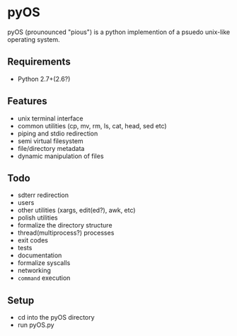 pyOS
====
pyOS (prounounced "pious") is a python implemention of a psuedo unix-like operating system.

Requirements
-------------
- Python 2.7+(2.6?)

Features
--------
- unix terminal interface
- common utilities (cp, mv, rm, ls, cat, head, sed etc)
- piping and stdio redirection
- semi virtual filesystem
- file/directory metadata
- dynamic manipulation of files

Todo
----
- sdterr redirection
- users
- other utilities (xargs, edit(ed?), awk, etc)
- polish utilities
- formalize the directory structure
- thread(multiprocess?) processes
- exit codes
- tests
- documentation
- formalize syscalls
- networking
- `command` execution

Setup
-----
- cd into the pyOS directory
- run pyOS.py